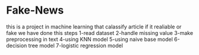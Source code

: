 # Fake-News
this is a project in machine learning that calassify article if it realiable or fake
we have done this steps 
1-read dataset
2-handle missing value
3-make preprocessing in text
4-using KNN model
5-using naive base model
6-decision tree model
7-logistic regression model
